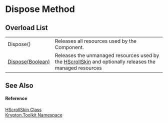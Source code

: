 # Dispose Method


## Overload List
<table>
<tr>
<td>Dispose()</td>
<td>Releases all resources used by the Component.</td></tr>
<tr>
<td><a href="203937b6-2d60-077f-729a-d0646d1e4d84.md">Dispose(Boolean)</a></td>
<td>Releases the unmanaged resources used by the <a href="ac03b8c3-1d4d-0a3f-48df-8f7189a1781a.md">HScrollSkin</a> and optionally releases the managed resources</td></tr>
</table>

## See Also


#### Reference
<a href="ac03b8c3-1d4d-0a3f-48df-8f7189a1781a.md">HScrollSkin Class</a>  
<a href="79d2eac2-21f4-54ff-7552-b20c33c30600.md">Krypton.Toolkit Namespace</a>  
